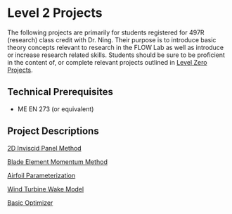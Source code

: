# Level 2 Projects

The following projects are primarily for students registered for 497R (research) class credit with Dr. Ning.  Their purpose is to introduce basic theory concepts relevant to research in the FLOW Lab as well as introduce or increase research related skills.  Students should be sure to be proficient in the content of, or complete relevant projects outlined in [Level Zero Projects](../Level0Projects/README.md).

## Technical Prerequisites

- ME EN 273 (or equivalent)


## Project Descriptions

[2D Inviscid Panel Method]()

[Blade Element Momentum Method]()

[Airfoil Parameterization]()

[Wind Turbine Wake Model]()

[Basic Optimizer]()
